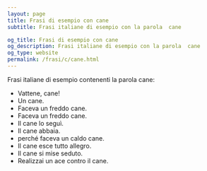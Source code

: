 ```yaml
---
layout: page
title: Frasi di esempio con cane 
subtitle: Frasi italiane di esempio con la parola  cane

og_title: Frasi di esempio con cane 
og_description: Frasi italiane di esempio con la parola  cane
og_type: website
permalink: /frasi/c/cane.html
---
```


Frasi italiane di esempio contenenti la parola cane:


- Vattene, cane!
- Un cane.
- Faceva un freddo cane.
- Faceva un freddo cane.
- Il cane lo seguì.
- Il cane abbaia.
- perché faceva un caldo cane.
- Il cane esce tutto allegro.
- Il cane si mise seduto.
- Realizzai un ace contro il cane.
